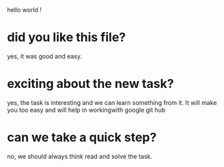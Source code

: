 
hello world !
# did you like this file?
yes, it was good and easy. 
# exciting about the new task?
yes, the task is interesting and we can learn something from it. It will make you too easy and will help in workingwith google git hub 
# can we take a quick step? 
no, we should always think read and solve the task.
